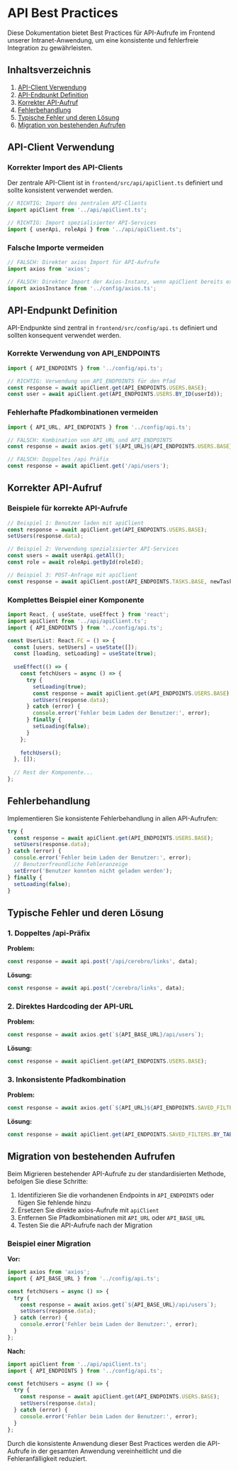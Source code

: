 # API Best Practices

Diese Dokumentation bietet Best Practices für API-Aufrufe im Frontend unserer Intranet-Anwendung, um eine konsistente und fehlerfreie Integration zu gewährleisten.

## Inhaltsverzeichnis

1. [API-Client Verwendung](#api-client-verwendung)
2. [API-Endpunkt Definition](#api-endpunkt-definition)
3. [Korrekter API-Aufruf](#korrekter-api-aufruf)
4. [Fehlerbehandlung](#fehlerbehandlung)
5. [Typische Fehler und deren Lösung](#typische-fehler-und-deren-lösung)
6. [Migration von bestehenden Aufrufen](#migration-von-bestehenden-aufrufen)

## API-Client Verwendung

### Korrekter Import des API-Clients

Der zentrale API-Client ist in `frontend/src/api/apiClient.ts` definiert und sollte konsistent verwendet werden.

```typescript
// RICHTIG: Import des zentralen API-Clients
import apiClient from '../api/apiClient.ts';

// RICHTIG: Import spezialisierter API-Services
import { userApi, roleApi } from '../api/apiClient.ts';
```

### Falsche Importe vermeiden

```typescript
// FALSCH: Direkter axios Import für API-Aufrufe
import axios from 'axios';

// FALSCH: Direkter Import der Axios-Instanz, wenn apiClient bereits existiert
import axiosInstance from '../config/axios.ts';
```

## API-Endpunkt Definition

API-Endpunkte sind zentral in `frontend/src/config/api.ts` definiert und sollten konsequent verwendet werden.

### Korrekte Verwendung von API_ENDPOINTS

```typescript
import { API_ENDPOINTS } from '../config/api.ts';

// RICHTIG: Verwendung von API_ENDPOINTS für den Pfad
const response = await apiClient.get(API_ENDPOINTS.USERS.BASE);
const user = await apiClient.get(API_ENDPOINTS.USERS.BY_ID(userId));
```

### Fehlerhafte Pfadkombinationen vermeiden

```typescript
import { API_URL, API_ENDPOINTS } from '../config/api.ts';

// FALSCH: Kombination von API_URL und API_ENDPOINTS
const response = await axios.get(`${API_URL}${API_ENDPOINTS.USERS.BASE}`);

// FALSCH: Doppeltes /api Präfix
const response = await apiClient.get('/api/users');
```

## Korrekter API-Aufruf

### Beispiele für korrekte API-Aufrufe

```typescript
// Beispiel 1: Benutzer laden mit apiClient
const response = await apiClient.get(API_ENDPOINTS.USERS.BASE);
setUsers(response.data);

// Beispiel 2: Verwendung spezialisierter API-Services
const users = await userApi.getAll();
const role = await roleApi.getById(roleId);

// Beispiel 3: POST-Anfrage mit apiClient
const response = await apiClient.post(API_ENDPOINTS.TASKS.BASE, newTask);
```

### Komplettes Beispiel einer Komponente

```typescript
import React, { useState, useEffect } from 'react';
import apiClient from '../api/apiClient.ts';
import { API_ENDPOINTS } from '../config/api.ts';

const UserList: React.FC = () => {
  const [users, setUsers] = useState([]);
  const [loading, setLoading] = useState(true);
  
  useEffect(() => {
    const fetchUsers = async () => {
      try {
        setLoading(true);
        const response = await apiClient.get(API_ENDPOINTS.USERS.BASE);
        setUsers(response.data);
      } catch (error) {
        console.error('Fehler beim Laden der Benutzer:', error);
      } finally {
        setLoading(false);
      }
    };
    
    fetchUsers();
  }, []);
  
  // Rest der Komponente...
};
```

## Fehlerbehandlung

Implementieren Sie konsistente Fehlerbehandlung in allen API-Aufrufen:

```typescript
try {
  const response = await apiClient.get(API_ENDPOINTS.USERS.BASE);
  setUsers(response.data);
} catch (error) {
  console.error('Fehler beim Laden der Benutzer:', error);
  // Benutzerfreundliche Fehleranzeige
  setError('Benutzer konnten nicht geladen werden');
} finally {
  setLoading(false);
}
```

## Typische Fehler und deren Lösung

### 1. Doppeltes /api-Präfix

**Problem:**
```typescript
const response = await api.post('/api/cerebro/links', data);
```

**Lösung:**
```typescript
const response = await api.post('/cerebro/links', data);
```

### 2. Direktes Hardcoding der API-URL

**Problem:**
```typescript
const response = await axios.get(`${API_BASE_URL}/api/users`);
```

**Lösung:**
```typescript
const response = await apiClient.get(API_ENDPOINTS.USERS.BASE);
```

### 3. Inkonsistente Pfadkombination

**Problem:**
```typescript
const response = await axios.get(`${API_URL}${API_ENDPOINTS.SAVED_FILTERS.BY_TABLE(tableId)}`);
```

**Lösung:**
```typescript
const response = await apiClient.get(API_ENDPOINTS.SAVED_FILTERS.BY_TABLE(tableId));
```

## Migration von bestehenden Aufrufen

Beim Migrieren bestehender API-Aufrufe zu der standardisierten Methode, befolgen Sie diese Schritte:

1. Identifizieren Sie die vorhandenen Endpoints in `API_ENDPOINTS` oder fügen Sie fehlende hinzu
2. Ersetzen Sie direkte axios-Aufrufe mit `apiClient`
3. Entfernen Sie Pfadkombinationen mit `API_URL` oder `API_BASE_URL`
4. Testen Sie die API-Aufrufe nach der Migration

### Beispiel einer Migration

**Vor:**
```typescript
import axios from 'axios';
import { API_BASE_URL } from '../config/api.ts';

const fetchUsers = async () => {
  try {
    const response = await axios.get(`${API_BASE_URL}/api/users`);
    setUsers(response.data);
  } catch (error) {
    console.error('Fehler beim Laden der Benutzer:', error);
  }
};
```

**Nach:**
```typescript
import apiClient from '../api/apiClient.ts';
import { API_ENDPOINTS } from '../config/api.ts';

const fetchUsers = async () => {
  try {
    const response = await apiClient.get(API_ENDPOINTS.USERS.BASE);
    setUsers(response.data);
  } catch (error) {
    console.error('Fehler beim Laden der Benutzer:', error);
  }
};
```

Durch die konsistente Anwendung dieser Best Practices werden die API-Aufrufe in der gesamten Anwendung vereinheitlicht und die Fehleranfälligkeit reduziert. 